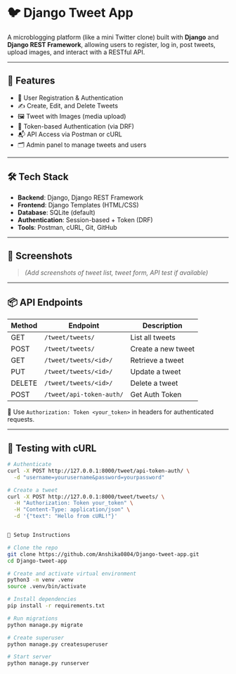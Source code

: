 # 🐦 Django Tweet App

A microblogging platform (like a mini Twitter clone) built with **Django** and **Django REST Framework**, allowing users to register, log in, post tweets, upload images, and interact with a RESTful API.

---

## 🚀 Features

- 🔐 User Registration & Authentication
- ✍️ Create, Edit, and Delete Tweets
- 🖼️ Tweet with Images (media upload)
- 🧠 Token-based Authentication (via DRF)
- 📬 API Access via Postman or cURL
- 🗂️ Admin panel to manage tweets and users

---

## 🛠️ Tech Stack

- **Backend**: Django, Django REST Framework
- **Frontend**: Django Templates (HTML/CSS)
- **Database**: SQLite (default)
- **Authentication**: Session-based + Token (DRF)
- **Tools**: Postman, cURL, Git, GitHub

---

## 📸 Screenshots

> *(Add screenshots of tweet list, tweet form, API test if available)*

---

## 📦 API Endpoints

| Method | Endpoint                | Description              |
|--------|-------------------------|--------------------------|
| GET    | `/tweet/tweets/`        | List all tweets          |
| POST   | `/tweet/tweets/`        | Create a new tweet       |
| GET    | `/tweet/tweets/<id>/`   | Retrieve a tweet         |
| PUT    | `/tweet/tweets/<id>/`   | Update a tweet           |
| DELETE | `/tweet/tweets/<id>/`   | Delete a tweet           |
| POST   | `/tweet/api-token-auth/`| Get Auth Token           |

🔐 Use `Authorization: Token <your_token>` in headers for authenticated requests.

---

## 🧪 Testing with cURL

```bash
# Authenticate
curl -X POST http://127.0.0.1:8000/tweet/api-token-auth/ \
  -d "username=yourusername&password=yourpassword"

# Create a tweet
curl -X POST http://127.0.0.1:8000/tweet/tweets/ \
  -H "Authorization: Token your_token" \
  -H "Content-Type: application/json" \
  -d '{"text": "Hello from cURL!"}'


🧰 Setup Instructions

# Clone the repo
git clone https://github.com/Anshika0804/Django-tweet-app.git
cd Django-tweet-app

# Create and activate virtual environment
python3 -m venv .venv
source .venv/bin/activate

# Install dependencies
pip install -r requirements.txt

# Run migrations
python manage.py migrate

# Create superuser
python manage.py createsuperuser

# Start server
python manage.py runserver
